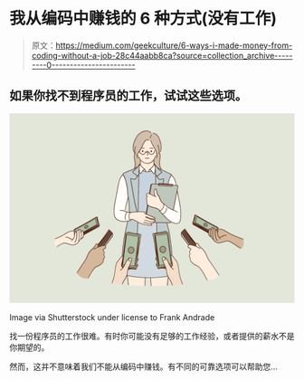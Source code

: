 # 我从编码中赚钱的 6 种方式(没有工作)

> 原文：<https://medium.com/geekculture/6-ways-i-made-money-from-coding-without-a-job-28c44aabb8ca?source=collection_archive---------0----------------------->

## 如果你找不到程序员的工作，试试这些选项。

![](img/af8190836058c4ad108a5a9839d104c1.png)

Image via Shutterstock under license to Frank Andrade

找一份程序员的工作很难。有时你可能没有足够的工作经验，或者提供的薪水不是你期望的。

然而，这并不意味着我们不能从编码中赚钱。有不同的可靠选项可以帮助您…